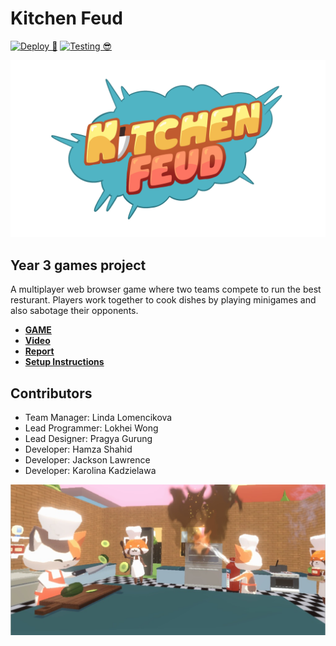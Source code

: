 # Kitchen Feud

[![Deploy 🚀](https://github.com/KaliKaloo/Kitchen-Feud/actions/workflows/deploy.yml/badge.svg?branch=main&event=push)](https://github.com/KaliKaloo/Kitchen-Feud/actions/workflows/deploy.yml)
[![Testing 😎](https://github.com/KaliKaloo/Kitchen-Feud/actions/workflows/testing.yml/badge.svg?branch=dev&event=pull_request)](https://github.com/KaliKaloo/Kitchen-Feud/actions/workflows/testing.yml)

![alt text](https://github.com/KaliKaloo/Kitchen-Feud/blob/main/docs/Logo.png "Logo Title Text 1")

## Year 3 games project 
A multiplayer web browser game where two teams compete to run the best resturant. Players work together to cook dishes by playing minigames and also sabotage their opponents.
- [**GAME**](https://lokhei.github.io/kitchen_feud/)
- [**Video**](https://www.youtube.com/watch?v=VfcCLnWZcGs&t=1s)
- [**Report**](https://github.com/KaliKaloo/Kitchen-Feud/blob/main/docs/KitchenFeudReport.pdf)
- [**Setup Instructions**](https://github.com/KaliKaloo/Kitchen-Feud/blob/main/docs/deployment%20instructions.md)

## Contributors
* Team Manager: Linda Lomencikova
* Lead Programmer: Lokhei Wong
* Lead Designer: Pragya Gurung
* Developer: Hamza Shahid
* Developer: Jackson Lawrence
* Developer: Karolina Kadzielawa

![alt text](https://github.com/KaliKaloo/Kitchen-Feud/blob/main/docs/cover.jpg "Logo Title Text 1")
